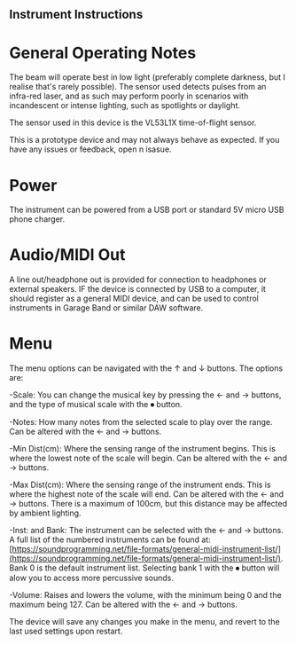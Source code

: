 ## Instrument Instructions


# General Operating Notes

The beam will operate best in low light (preferably complete darkness, but I realise that's rarely possible). The sensor used detects pulses from an infra-red laser, and as such may perform poorly in scenarios with incandescent or intense lighting, such as spotlights or daylight.

The sensor used in this device is the VL53L1X time-of-flight sensor.

This is a prototype device and may not always behave as expected. If you have any issues or feedback, open n isasue.


# Power

The instrument can be powered from a USB port or standard 5V micro USB phone charger.


# Audio/MIDI Out

A line out/headphone out is provided for connection to headphones or external speakers. IF the device is connected by USB to a computer, it should register as a general MIDI device, and can be used to control instruments in Garage Band or similar DAW software.


# Menu

The menu options can be navigated with the ↑ and ↓ buttons. The options are:

-Scale: You can change the musical key by pressing the ← and → buttons, and the type of musical scale with the ⏺ button.

-Notes: How many notes from the selected scale to play over the range. Can be altered with the ← and → buttons.

-Min Dist(cm): Where the sensing range of the instrument begins. This is where the lowest note of the scale will begin. Can be altered with the ← and → buttons.

-Max Dist(cm): Where the sensing range of the instrument ends. This is where the highest note of the scale will end. Can be altered with the ← and → buttons. There is a maximum of 100cm, but this distance may be affected by ambient lighting.

-Inst: and Bank: The instrument can be selected with the ← and → buttons. A full list of the numbered instruments can be found at:
[https://soundprogramming.net/file-formats/general-midi-instrument-list/](https://soundprogramming.net/file-formats/general-midi-instrument-list/). Bank 0 is the default instrument list. Selecting bank 1 with the ⏺ button will alow you to access more percussive sounds.

-Volume: Raises and lowers the volume, with the minimum being 0 and the maximum being 127. Can be altered with the ← and → buttons.

The device will save any changes you make in the menu, and revert to the last used settings upon restart.




